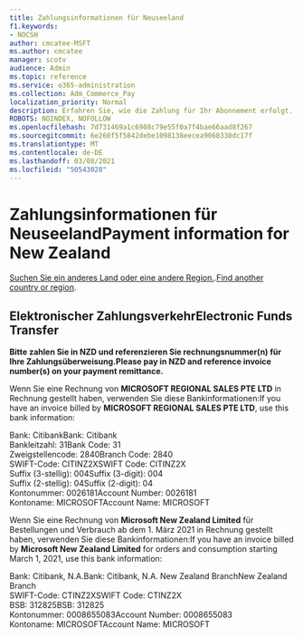 ```yaml
---
title: Zahlungsinformationen für Neuseeland
f1.keywords:
- NOCSH
author: cmcatee-MSFT
ms.author: cmcatee
manager: scotv
audience: Admin
ms.topic: reference
ms.service: o365-administration
ms.collection: Adm_Commerce_Pay
localization_priority: Normal
description: Erfahren Sie, wie die Zahlung für Ihr Abonnement erfolgt.
ROBOTS: NOINDEX, NOFOLLOW
ms.openlocfilehash: 7d731469a1c6908c79e55f0a7f4bae66aad8f267
ms.sourcegitcommit: 6e260f5f5842debe1098138eecea9068330dc17f
ms.translationtype: MT
ms.contentlocale: de-DE
ms.lasthandoff: 03/08/2021
ms.locfileid: "50543028"
---
```

# <a name="payment-information-for-new-zealand"></a><span data-ttu-id="a2a09-103">Zahlungsinformationen für Neuseeland</span><span class="sxs-lookup"><span data-stu-id="a2a09-103">Payment information for New Zealand</span></span>

<span data-ttu-id="a2a09-104">[Suchen Sie ein anderes Land oder eine andere Region.](../billing-and-payments/pay-for-your-subscription.md).</span><span class="sxs-lookup"><span data-stu-id="a2a09-104">[Find another country or region](../billing-and-payments/pay-for-your-subscription.md).</span></span>

## <a name="electronic-funds-transfer"></a><span data-ttu-id="a2a09-105">Elektronischer Zahlungsverkehr</span><span class="sxs-lookup"><span data-stu-id="a2a09-105">Electronic Funds Transfer</span></span>

<span data-ttu-id="a2a09-106">**Bitte zahlen Sie in NZD und referenzieren Sie rechnungsnummer(n) für Ihre Zahlungsüberweisung.**</span><span class="sxs-lookup"><span data-stu-id="a2a09-106">**Please pay in NZD and reference invoice number(s) on your payment remittance.**</span></span>

<span data-ttu-id="a2a09-107">Wenn Sie eine Rechnung von **MICROSOFT REGIONAL SALES PTE LTD** in Rechnung gestellt haben, verwenden Sie diese Bankinformationen:</span><span class="sxs-lookup"><span data-stu-id="a2a09-107">If you have an invoice billed by **MICROSOFT REGIONAL SALES PTE LTD**, use this bank information:</span></span>

<span data-ttu-id="a2a09-108">Bank: Citibank</span><span class="sxs-lookup"><span data-stu-id="a2a09-108">Bank: Citibank</span></span>\
<span data-ttu-id="a2a09-109">Bankleitzahl: 31</span><span class="sxs-lookup"><span data-stu-id="a2a09-109">Bank Code: 31</span></span>\
<span data-ttu-id="a2a09-110">Zweigstellencode: 2840</span><span class="sxs-lookup"><span data-stu-id="a2a09-110">Branch Code: 2840</span></span>\
<span data-ttu-id="a2a09-111">SWIFT-Code: CITINZ2X</span><span class="sxs-lookup"><span data-stu-id="a2a09-111">SWIFT Code: CITINZ2X</span></span>\
<span data-ttu-id="a2a09-112">Suffix (3-stellig): 004</span><span class="sxs-lookup"><span data-stu-id="a2a09-112">Suffix (3-digit): 004</span></span>\
<span data-ttu-id="a2a09-113">Suffix (2-stellig): 04</span><span class="sxs-lookup"><span data-stu-id="a2a09-113">Suffix (2-digit): 04</span></span>\
<span data-ttu-id="a2a09-114">Kontonummer: 0026181</span><span class="sxs-lookup"><span data-stu-id="a2a09-114">Account Number: 0026181</span></span>\
<span data-ttu-id="a2a09-115">Kontoname: MICROSOFT</span><span class="sxs-lookup"><span data-stu-id="a2a09-115">Account Name: MICROSOFT</span></span>

<span data-ttu-id="a2a09-116">Wenn Sie eine Rechnung von **Microsoft New Zealand Limited** für Bestellungen und Verbrauch ab dem 1. März 2021 in Rechnung gestellt haben, verwenden Sie diese Bankinformationen:</span><span class="sxs-lookup"><span data-stu-id="a2a09-116">If you have an invoice billed by **Microsoft New Zealand Limited** for orders and consumption starting March 1, 2021, use this bank information:</span></span>

<span data-ttu-id="a2a09-117">Bank: Citibank, N.A.</span><span class="sxs-lookup"><span data-stu-id="a2a09-117">Bank: Citibank, N.A.</span></span> <span data-ttu-id="a2a09-118">New Zealand Branch</span><span class="sxs-lookup"><span data-stu-id="a2a09-118">New Zealand Branch</span></span>\
<span data-ttu-id="a2a09-119">SWIFT-Code: CTINZ2X</span><span class="sxs-lookup"><span data-stu-id="a2a09-119">SWIFT Code: CTINZ2X</span></span>\
<span data-ttu-id="a2a09-120">BSB: 312825</span><span class="sxs-lookup"><span data-stu-id="a2a09-120">BSB: 312825</span></span>\
<span data-ttu-id="a2a09-121">Kontonummer: 0008655083</span><span class="sxs-lookup"><span data-stu-id="a2a09-121">Account Number: 0008655083</span></span>\
<span data-ttu-id="a2a09-122">Kontoname: MICROSOFT</span><span class="sxs-lookup"><span data-stu-id="a2a09-122">Account Name: MICROSOFT</span></span>